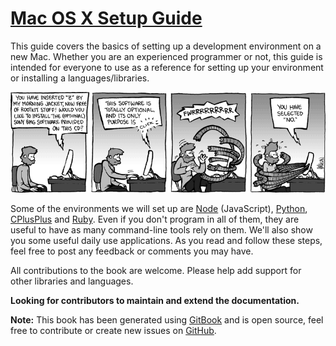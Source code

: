 [Mac OS X Setup Guide](http://sourabhbajaj.com/mac-setup)
====================

This guide covers the basics of setting up a development environment on a new Mac. Whether you are an experienced programmer or not, this guide is intended for everyone to use as a reference for setting up your environment or installing a languages/libraries.

[![Screen](https://raw.githubusercontent.com/sb2nov/mac-setup/master/assets/intro.gif)](https://raw.githubusercontent.com/sb2nov/mac-setup/master/assets/intro.jpeg)

Some of the environments we will set up are [Node](http://nodejs.org) (JavaScript), [Python](http://www.python.org), [CPlusPlus](http://www.cplusplus.com) and [Ruby](http://www.ruby-lang.org). Even if you don't program in all of them, they are useful to have as many command-line tools rely on them. We'll also show you some useful daily use applications. As you read and follow these steps, feel free to post any feedback or comments you may have.

All contributions to the book are welcome. Please help add support for other libraries and languages.

**Looking for contributors to maintain and extend the documentation.**

**Note:** This book has been generated using [GitBook](http://www.gitbook.io) and is open source, feel free to contribute or create new issues on [GitHub](https://github.com/sb2nov/mac-setup/issues).
